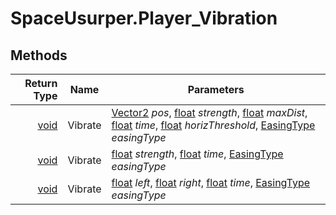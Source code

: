 # SpaceUsurper.Player_Vibration
## Methods
| Return Type | Name | Parameters |
| ----------: | ---- | ---------- |
| [void](https://docs.microsoft.com/en-us/dotnet/api/system.void?view=netframework-4.5) | Vibrate | [Vector2](https://docs.unity3d.com/ScriptReference/Vector2.html) *pos*, [float](https://docs.microsoft.com/en-us/dotnet/api/system.single?view=netframework-4.5) *strength*, [float](https://docs.microsoft.com/en-us/dotnet/api/system.single?view=netframework-4.5) *maxDist*, [float](https://docs.microsoft.com/en-us/dotnet/api/system.single?view=netframework-4.5) *time*, [float](https://docs.microsoft.com/en-us/dotnet/api/system.single?view=netframework-4.5) *horizThreshold*, [EasingType](SpaceUsurper.EasingType.md) *easingType*|
| [void](https://docs.microsoft.com/en-us/dotnet/api/system.void?view=netframework-4.5) | Vibrate | [float](https://docs.microsoft.com/en-us/dotnet/api/system.single?view=netframework-4.5) *strength*, [float](https://docs.microsoft.com/en-us/dotnet/api/system.single?view=netframework-4.5) *time*, [EasingType](SpaceUsurper.EasingType.md) *easingType*|
| [void](https://docs.microsoft.com/en-us/dotnet/api/system.void?view=netframework-4.5) | Vibrate | [float](https://docs.microsoft.com/en-us/dotnet/api/system.single?view=netframework-4.5) *left*, [float](https://docs.microsoft.com/en-us/dotnet/api/system.single?view=netframework-4.5) *right*, [float](https://docs.microsoft.com/en-us/dotnet/api/system.single?view=netframework-4.5) *time*, [EasingType](SpaceUsurper.EasingType.md) *easingType*|
